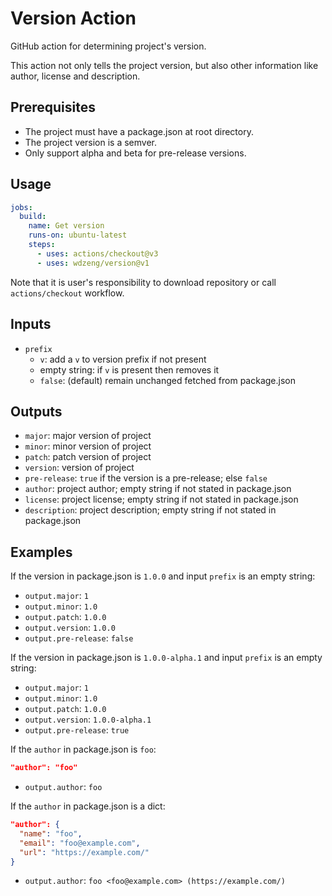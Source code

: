 # Version Action

GitHub action for determining project's version.

This action not only tells the project version, but also other information like author, license and description.

## Prerequisites

- The project must have a package.json at root directory.
- The project version is a semver.
- Only support alpha and beta for pre-release versions.

## Usage

```yml
jobs:
  build:
    name: Get version
    runs-on: ubuntu-latest
    steps:
      - uses: actions/checkout@v3
      - uses: wdzeng/version@v1
```

Note that it is user's responsibility to download repository or call `actions/checkout` workflow.

## Inputs

- `prefix`
  - `v`: add a `v` to version prefix if not present
  - empty string: if `v` is present then removes it
  - `false`: (default) remain unchanged fetched from package.json

## Outputs

- `major`: major version of project
- `minor`: minor version of project
- `patch`: patch version of project
- `version`: version of project
- `pre-release`: `true` if the version is a pre-release; else `false`
- `author`: project author; empty string if not stated in package.json
- `license`: project license; empty string if not stated in package.json
- `description`: project description; empty string if not stated in package.json

## Examples

If the version in package.json is `1.0.0` and input `prefix` is an empty string:

- `output.major`: `1`
- `output.minor`: `1.0`
- `output.patch`: `1.0.0`
- `output.version`: `1.0.0`
- `output.pre-release`: `false`

If the version in package.json is `1.0.0-alpha.1` and input `prefix` is an empty string:

- `output.major`: `1`
- `output.minor`: `1.0`
- `output.patch`: `1.0.0`
- `output.version`: `1.0.0-alpha.1`
- `output.pre-release`: `true`

If the `author` in package.json is `foo`:

```json
"author": "foo"
```

- `output.author`: `foo`

If the `author` in package.json is a dict:

```json
"author": {
  "name": "foo",
  "email": "foo@example.com",
  "url": "https://example.com/"
}
```

- `output.author`: `foo <foo@example.com> (https://example.com/)`
